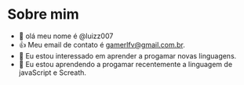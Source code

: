 # Sobre mim
- 👋 olá meu nome é @luizz007
- 👍 Meu email de contato é gamerlfv@gmail.com.br.
- 👀 Eu estou interessado em aprender a progamar novas linguagens.
- 🌱 Eu estou aprendendo a progamar recentemente a linguagem de javaScript e Screath.
